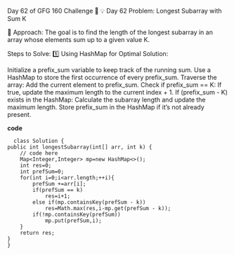 Day 62 of GFG 160 Challenge 🚀
💡 Day 62 Problem: Longest Subarray with Sum K

🧠 Approach:
The goal is to find the length of the longest subarray in an array whose elements sum up to a given value K.

Steps to Solve:
1️⃣ Using HashMap for Optimal Solution:

Initialize a prefix_sum variable to keep track of the running sum.
Use a HashMap to store the first occurrence of every prefix_sum.
Traverse the array:
Add the current element to prefix_sum.
Check if prefix_sum == K:
If true, update the maximum length to the current index + 1.
If (prefix_sum - K) exists in the HashMap:
Calculate the subarray length and update the maximum length.
Store prefix_sum in the HashMap if it’s not already present.


**code**

      class Solution {
    public int longestSubarray(int[] arr, int k) {
        // code here
        Map<Integer,Integer> mp=new HashMap<>();
        int res=0;
        int prefSum=0;
        for(int i=0;i<arr.length;++i){
            prefSum +=arr[i];
            if(prefSum == k)
                res=i+1;
            else if(mp.containsKey(prefSum - k))
                res=Math.max(res,i-mp.get(prefSum - k));
            if(!mp.containsKey(prefSum))
                mp.put(prefSum,i);
        }
        return res;
    }
    }
